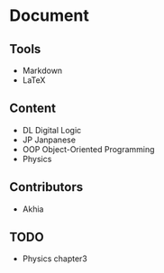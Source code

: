 # Document

## Tools

- Markdown
- LaTeX

## Content

- DL Digital Logic
- JP Janpanese
- OOP Object-Oriented Programming
- Physics

## Contributors

- Akhia

## TODO

- Physics chapter3
